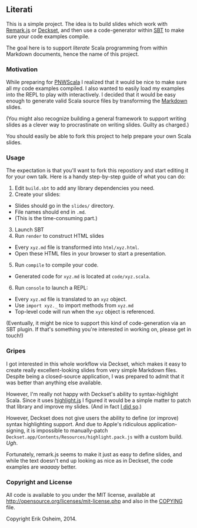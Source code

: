 ## Literati

This is a simple project. The idea is to build slides which work with
[Remark.js](https://github.com/gnab/remark) or
[Deckset](http://www.decksetapp.com/), and then use a code-generator
within [SBT](http://www.scala-sbt.org/) to make sure your code
examples compile.

The goal here is to support *literate* Scala programming from within
Markdown documents, hence the name of this project.

### Motivation

While preparing for [PNWScala](http://pnwscala.org/2014/index.html) I
realized that it would be nice to make sure all my code examples
compiled. I also wanted to easily load my examples into the REPL to
play with interactively. I decided that it would be easy enough to
generate valid Scala source files by transforming the
[Markdown](http://daringfireball.net/projects/markdown/syntax) slides.

(You might also recognize building a general framework to support
writing slides as a clever way to procrastinate on writing
slides. Guilty as charged.)

You should easily be able to fork this project to help prepare your
own Scala slides.

### Usage

The expectation is that you'll want to fork this repostiory and start
editing it for your own talk. Here is a handy step-by-step guide of
what you can do:

1. Edit `build.sbt` to add any library dependencies you need.
2. Create your slides:
  * Slides should go in the `slides/` directory.
  * File names should end in `.md`.
  * (This is the time-consuming part.)
3. Launch SBT
4. Run `render` to construct HTML slides
  * Every `xyz.md` file is transformed into `html/xyz.html`.
  * Open these HTML files in your browser to start a presentation.
5. Run `compile` to compile your code.
  * Generated code for `xyz.md` is located at `code/xyz.scala`.
6. Run `console` to launch a REPL:
  * Every `xyz.md` file is translated to an `xyz` object.
  * Use `import xyz._` to import methods from `xyz.md`
  * Top-level code will run when the `xyz` object is referenced.

(Eventually, it might be nice to support this kind of code-generation
via an SBT plugin. If that's something you're interested in working
on, please get in touch!)

### Gripes

I got interested in this whole workflow via Deckset, which makes it
easy to create really excellent-looking slides from very simple
Markdown files. Despite being a closed-source application, I was
prepared to admit that it was better than anything else available.

However, I'm really not happy with Deckset's ability to
syntax-highlight Scala. Since it uses [highlight.js](https://highlightjs.org/) I figured it
would be a simple matter to patch that library and improve my slides.
(And in fact [I did so](https://github.com/isagalaev/highlight.js/pull/475).)

However, Deckset does not give users the ability to define (or
improve) syntax highlighting support. And due to Apple's ridiculous
application-signing, it is impossible to manually-patch
`Deckset.app/Contents/Resources/highlight.pack.js` with a custom
build. *Ugh*.

Fortunately, remark.js seems to make it just as easy to define slides,
and while the text doesn't end up looking as nice as in Deckset, the
code examples are *waaaay* better.

### Copyright and License

All code is available to you under the MIT license, available at
http://opensource.org/licenses/mit-license.php and also in the
[COPYING](COPYING) file.

Copyright Erik Osheim, 2014.
